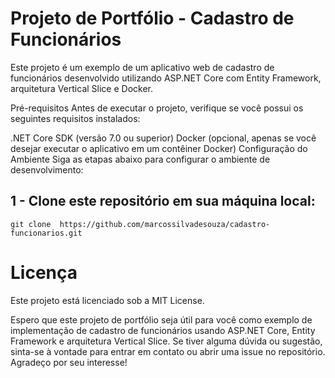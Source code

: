 # Projeto de Portfólio - Cadastro de Funcionários
Este projeto é um exemplo de um aplicativo web de cadastro de funcionários desenvolvido utilizando ASP.NET Core com Entity Framework, arquitetura Vertical Slice e Docker.

Pré-requisitos
Antes de executar o projeto, verifique se você possui os seguintes requisitos instalados:

.NET Core SDK (versão 7.0 ou superior)
Docker (opcional, apenas se você desejar executar o aplicativo em um contêiner Docker)
Configuração do Ambiente
Siga as etapas abaixo para configurar o ambiente de desenvolvimento:

## 1 - Clone este repositório em sua máquina local:
`git clone  https://github.com/marcossilvadesouza/cadastro-funcionarios.git`


# Licença
Este projeto está licenciado sob a MIT License.

Espero que este projeto de portfólio seja útil para você como exemplo de implementação de cadastro de funcionários usando ASP.NET Core, Entity Framework e arquitetura Vertical Slice. Se tiver alguma dúvida ou sugestão, sinta-se à vontade para entrar em contato ou abrir uma issue no repositório. Agradeço por seu interesse!
